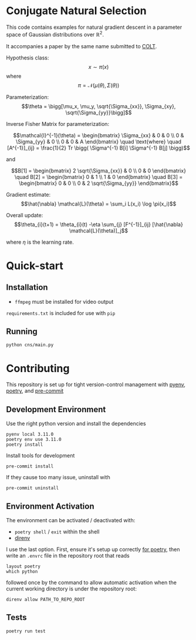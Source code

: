 # Conjugate Natural Selection

This code contains examples for natural gradient descent in a parameter space of
Gaussian distributions over $\mathbb{R}^2$. 

It accompanies a paper by the same name submitted to
[COLT](https://www.learningtheory.org/colt2023/).

Hypothesis class:
$$x \sim \pi(x)$$
where
$$\pi = \mathcal{N}(\mu(\theta), \Sigma(\theta))$$

Parameterization:
$$\theta = \bigg[\mu_x, \mu_y, \sqrt{\Sigma_{xx}}, \Sigma_{xy}, \sqrt{\Sigma_{yy}}\bigg]$$


Inverse Fisher Matrix for parameterization:

``` math
\mathcal{I}^{-1}(\theta) = 
\begin{bmatrix} 
\Sigma_{xx} & 0 & 0 \\
0 & \Sigma_{yy} & 0 \\
0 & 0 & A 
\end{bmatrix}
\quad \text{where} \quad
[A^{-1}]_{ij} =
\frac{1}{2} Tr \bigg( \Sigma^{-1} B[i] \Sigma^{-1}  B[j] \bigg)
```

and

```math
B[1] = \begin{bmatrix}
2 \sqrt{\Sigma_{xx}} & 0 \\ 
0 & 0 
\end{bmatrix}
\quad 
B[2] = \begin{bmatrix} 0 & 1 \\
1 & 0 
\end{bmatrix}
\quad 
B[3] = \begin{bmatrix} 
0 & 0 \\
0 & 2 \sqrt{\Sigma_{yy}}
\end{bmatrix}
```

Gradient estimate:
$$\hat{\nabla} \mathcal{L}(\theta) = \sum_i L(x_i) \log \pi(x_i)$$

Overall update:
$$\theta_{i}(t+1) = \theta_{i}(t) -\eta \sum_{j} [F^{-1}]_{ij} [\hat{\nabla} \mathcal{L}(\theta)]_j$$

where $\eta$ is the learning rate.

# Quick-start

## Installation

* `ffmpeg` must be installed for video output

`requirements.txt` is included for use with `pip`

## Running

```
python cns/main.py
```

# Contributing 

This repository is set up for tight version-control management with
[pyenv](https://github.com/pyenv/pyenv), 
[poetry](https://python-poetry.org/), and
[pre-commit](https://pre-commit.com/)

## Development Environment

Use the right python version and install the dependencies
```
pyenv local 3.11.0
poetry env use 3.11.0
poetry install
```

Install tools for development
```
pre-commit install
```
If they cause too many issue, uninstall with
```
pre-commit uninstall
```

## Environment Activation

The environment can be activated / deactivated with:
* `poetry shell` /  `exit` within the shell
* [direnv](https://direnv.net/)

I use the last option. First, ensure it's setup up correctly 
[for poetry](https://github.com/direnv/direnv/wiki/Python/#poetry), 
then  write an `.envrc` file in the repository root that reads

```
layout poetry
which python
```

followed once by the command to allow automatic activation when the current 
working directory is under the repository root:
```
direnv allow PATH_TO_REPO_ROOT
```

## Tests

``` 
poetry run test
```
